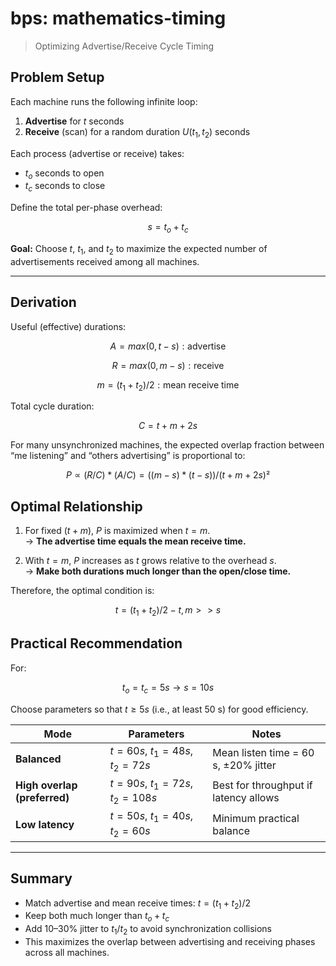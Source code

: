 # bps: mathematics-timing

> Optimizing Advertise/Receive Cycle Timing

## Problem Setup

Each machine runs the following infinite loop:

1. **Advertise** for $t$ seconds  
2. **Receive** (scan) for a random duration $U(t_1, t_2)$ seconds

Each process (advertise or receive) takes:

- $t_o$ seconds to open  
- $t_c$ seconds to close  

Define the total per-phase overhead:


$$
s = t_o + t_c
$$

**Goal:** Choose $t$, $t_1$, and $t_2$ to maximize the expected number of advertisements received among all machines.

---

## Derivation

Useful (effective) durations:

$$
A = max(0, t - s) : \text{advertise}
$$

$$
R = max(0, m - s) : \text{receive}
$$

$$
m = (t_1 + t_2) / 2 : \text{mean receive time}
$$

Total cycle duration:

$$
C = t + m + 2s
$$

For many unsynchronized machines, the expected overlap fraction between “me listening” and “others advertising” is proportional to:

$$
P ∝ (R / C) * (A / C)
= ((m - s) * (t - s)) / (t + m + 2s)²
$$

## Optimal Relationship

1. For fixed $(t + m)$, $P$ is maximized when $t = m$.  
   → **The advertise time equals the mean receive time.**

2. With $t = m$, $P$ increases as $t$ grows relative to the overhead $s$.  
   → **Make both durations much longer than the open/close time.**

Therefore, the optimal condition is:

$$
t = (t_1 + t_2) / 2 - t, m >> s
$$

## Practical Recommendation

For:

$$
t_o = t_c = 5 s → s = 10 s
$$

Choose parameters so that $t ≥ 5s$ (i.e., at least 50 s) for good efficiency.

| Mode | Parameters | Notes |
|------|-------------|-------|
| **Balanced** | $t = 60 s$, $t_1 = 48 s$, $t_2 = 72 s$ | Mean listen time = 60 s, ±20% jitter |
| **High overlap (preferred)** | $t = 90 s$, $t_1 = 72 s$, $t_2 = 108 s$ | Best for throughput if latency allows |
| **Low latency** | $t = 50 s$, $t_1 = 40 s$, $t_2 = 60 s$ | Minimum practical balance |

---

## Summary

- Match advertise and mean receive times: $t = (t_1 + t_2) / 2$  
- Keep both much longer than $t_o + t_c$  
- Add 10–30% jitter to $t_1$/$t_2$ to avoid synchronization collisions  
- This maximizes the overlap between advertising and receiving phases across all machines.
